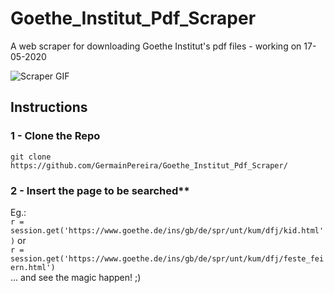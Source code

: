 # Goethe_Institut_Pdf_Scraper

A web scraper for downloading Goethe Institut's pdf files - working on 17-05-2020

![Scraper GIF](https://user-images.githubusercontent.com/52306002/82161472-65838300-9873-11ea-9aa1-d07e8ba4a784.gif)

## Instructions
### 1 - Clone the Repo    
`git clone https://github.com/GermainPereira/Goethe_Institut_Pdf_Scraper/`   
### 2 - Insert the page to be searched**  
Eg.:    
`r = session.get('https://www.goethe.de/ins/gb/de/spr/unt/kum/dfj/kid.html')` or    
`r = session.get('https://www.goethe.de/ins/gb/de/spr/unt/kum/dfj/feste_feiern.html')`   
... and see the magic happen! ;)
